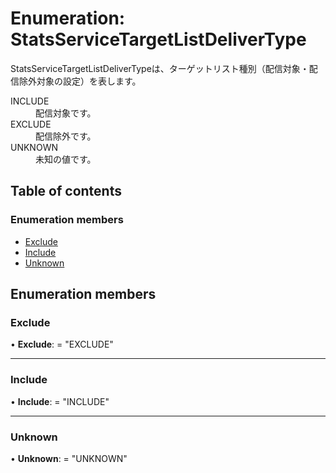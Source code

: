 # Enumeration: StatsServiceTargetListDeliverType


<div lang=\"ja\">StatsServiceTargetListDeliverTypeは、ターゲットリスト種別（配信対象・配信除外対象の設定）を表します。</div>  <dl class=term>   <dt class=\"term__item\">INCLUDE</dt>   <dd class=\"term__desc\"><span lang=\"ja\">配信対象です。</span></dd>   <dt class=\"term__item\">EXCLUDE</dt>   <dd class=\"term__desc\"><span lang=\"ja\">配信除外です。</span></dd>   <dt class=\"term__item\">UNKNOWN</dt>   <dd class=\"term__desc\"><span lang=\"ja\">未知の値です。</span></dd> </dl>

## Table of contents

### Enumeration members

- [Exclude](statsservicetargetlistdelivertype.md#exclude)
- [Include](statsservicetargetlistdelivertype.md#include)
- [Unknown](statsservicetargetlistdelivertype.md#unknown)

## Enumeration members

### Exclude

• **Exclude**: = "EXCLUDE"

___

### Include

• **Include**: = "INCLUDE"

___

### Unknown

• **Unknown**: = "UNKNOWN"
